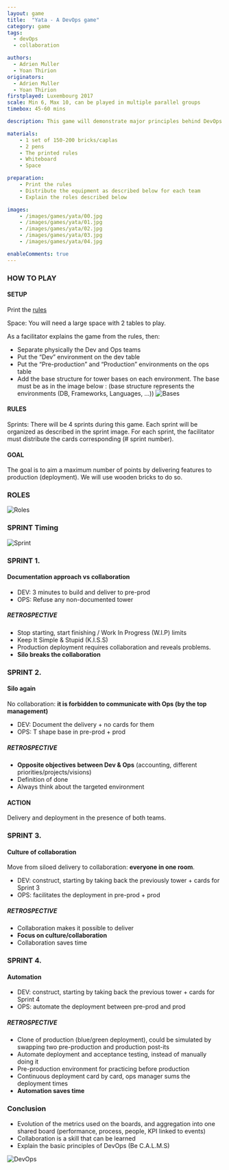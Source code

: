 ```yaml
---
layout: game
title:  "Yata - A DevOps game"
category: game
tags:
  - devOps
  - collaboration

authors: 
  - Adrien Muller
  - Yoan Thirion
originators: 
  - Adrien Muller
  - Yoan Thirion
firstplayed: Luxembourg 2017
scale: Min 6, Max 10, can be played in multiple parallel groups
timebox: 45-60 mins

description: This game will demonstrate major principles behind DevOps.

materials:
    - 1 set of 150-200 bricks/caplas
    - 2 pens
    - The printed rules
    - Whiteboard
    - Space

preparation:
    - Print the rules
    - Distribute the equipment as described below for each team
    - Explain the roles described below

images:
    - /images/games/yata/00.jpg
    - /images/games/yata/01.jpg
    - /images/games/yata/02.jpg
    - /images/games/yata/03.jpg
    - /images/games/yata/04.jpg

enableComments: true
---
```


### HOW TO PLAY
#### SETUP
Print the [rules]({{site.url}}/files/yata/Yata.pdf "Yata rules")

Space: You will need a large space with 2 tables to play.

As a facilitator explains the game from the rules,  then:
* Separate physically the Dev and Ops teams
* Put the “Dev” environment on the dev table
*	Put the “Pre-production” and “Production” environments on the ops table
*	Add the base structure for tower bases on each environment. The base must be as in the image below : (base structure represents the environments (DB, Frameworks, Languages, ...))
![Bases]({{site.url}}/images/games/yata/base.png "Bases")

#### RULES
Sprints: There will be 4 sprints during this game. Each sprint will be organized as described in the sprint image. For each sprint, the facilitator must distribute the cards corresponding (# sprint number). 

#### GOAL
The goal is to aim a maximum number of points by delivering features to production (deployment). We will use wooden bricks to do so.

### ROLES
![Roles]({{site.url}}/images/games/yata/roles.png "Roles")

### SPRINT Timing
![Sprint]({{site.url}}/images/games/yata/sprint.png "Sprint")

### SPRINT 1.
#### Documentation approach vs collaboration
*	DEV: 3 minutes to build and deliver to pre-prod
*	OPS: Refuse any non-documented tower

##### RETROSPECTIVE
*	Stop starting, start finishing / Work In Progress (W.I.P) limits
*	Keep It Simple & Stupid (K.I.S.S)
*	Production deployment requires collaboration and reveals problems.
*	**Silo breaks the collaboration**

### SPRINT 2.
#### Silo again
No collaboration: **it is forbidden to communicate with Ops (by the top management)**
*	DEV: Document the delivery + no cards for them
*	OPS: T shape base in pre-prod + prod

##### RETROSPECTIVE
*	**Opposite objectives between Dev & Ops** (accounting, different priorities/projects/visions)
*	Definition of done 
* Always think about the targeted environment

#### ACTION
Delivery and deployment in the presence of both teams.

### SPRINT 3. 
#### Culture of collaboration 
Move from siloed delivery to collaboration: **everyone in one room**.
*	DEV: construct, starting by taking back the previously tower + cards for Sprint 3
*	OPS: facilitates the deployment in pre-prod + prod

##### RETROSPECTIVE
*	Collaboration makes it possible to deliver
*	**Focus on culture/collaboration**
*	Collaboration saves time

### SPRINT 4.
#### Automation
*	DEV: construct, starting by taking back the previous tower + cards for Sprint 4
*	OPS: automate the deployment between pre-prod and prod

##### RETROSPECTIVE
*	Clone of production (blue/green deployment), could be simulated by swapping two pre-production and production post-its
*	Automate deployment and acceptance testing, instead of manually doing it
*	Pre-production environment for practicing before production
*	Continuous deployment card by card, ops manager sums the deployment times
*	**Automation saves time**

### Conclusion
*	Evolution of the metrics used on the boards, and aggregation into one shared board (performance, process, people, KPI linked to events)
* Collaboration is a skill that can be learned
* Explain the basic principles of DevOps (Be C.A.L.M.S)

![DevOps]({{site.url}}/images/games/yata/devops.png "DevOps")

